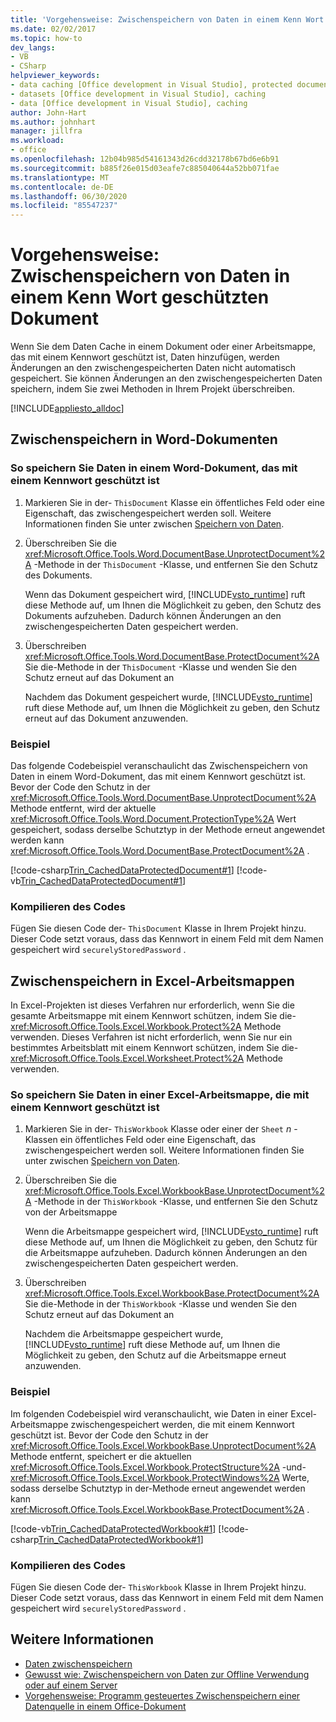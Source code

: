 ```yaml
---
title: 'Vorgehensweise: Zwischenspeichern von Daten in einem Kenn Wort geschützten Dokument'
ms.date: 02/02/2017
ms.topic: how-to
dev_langs:
- VB
- CSharp
helpviewer_keywords:
- data caching [Office development in Visual Studio], protected documents
- datasets [Office development in Visual Studio], caching
- data [Office development in Visual Studio], caching
author: John-Hart
ms.author: johnhart
manager: jillfra
ms.workload:
- office
ms.openlocfilehash: 12b04b985d54161343d26cdd32178b67bd6e6b91
ms.sourcegitcommit: b885f26e015d03eafe7c885040644a52bb071fae
ms.translationtype: MT
ms.contentlocale: de-DE
ms.lasthandoff: 06/30/2020
ms.locfileid: "85547237"
---
```

# <a name="how-to-cache-data-in-a-password-protected-document"></a>Vorgehensweise: Zwischenspeichern von Daten in einem Kenn Wort geschützten Dokument
  Wenn Sie dem Daten Cache in einem Dokument oder einer Arbeitsmappe, das mit einem Kennwort geschützt ist, Daten hinzufügen, werden Änderungen an den zwischengespeicherten Daten nicht automatisch gespeichert. Sie können Änderungen an den zwischengespeicherten Daten speichern, indem Sie zwei Methoden in Ihrem Projekt überschreiben.

 [!INCLUDE[appliesto_alldoc](../vsto/includes/appliesto-alldoc-md.md)]

## <a name="caching-in-word-documents"></a>Zwischenspeichern in Word-Dokumenten

### <a name="to-cache-data-in-a-word-document-that-is-protected-with-a-password"></a>So speichern Sie Daten in einem Word-Dokument, das mit einem Kennwort geschützt ist

1. Markieren Sie in der- `ThisDocument` Klasse ein öffentliches Feld oder eine Eigenschaft, das zwischengespeichert werden soll. Weitere Informationen finden Sie unter zwischen [Speichern von Daten](../vsto/caching-data.md).

2. Überschreiben Sie die <xref:Microsoft.Office.Tools.Word.DocumentBase.UnprotectDocument%2A> -Methode in der `ThisDocument` -Klasse, und entfernen Sie den Schutz des Dokuments.

     Wenn das Dokument gespeichert wird, [!INCLUDE[vsto_runtime](../vsto/includes/vsto-runtime-md.md)] ruft diese Methode auf, um Ihnen die Möglichkeit zu geben, den Schutz des Dokuments aufzuheben. Dadurch können Änderungen an den zwischengespeicherten Daten gespeichert werden.

3. Überschreiben <xref:Microsoft.Office.Tools.Word.DocumentBase.ProtectDocument%2A> Sie die-Methode in der `ThisDocument` -Klasse und wenden Sie den Schutz erneut auf das Dokument an

     Nachdem das Dokument gespeichert wurde, [!INCLUDE[vsto_runtime](../vsto/includes/vsto-runtime-md.md)] ruft diese Methode auf, um Ihnen die Möglichkeit zu geben, den Schutz erneut auf das Dokument anzuwenden.

### <a name="example"></a>Beispiel
 Das folgende Codebeispiel veranschaulicht das Zwischenspeichern von Daten in einem Word-Dokument, das mit einem Kennwort geschützt ist. Bevor der Code den Schutz in der <xref:Microsoft.Office.Tools.Word.DocumentBase.UnprotectDocument%2A> Methode entfernt, wird der aktuelle <xref:Microsoft.Office.Tools.Word.Document.ProtectionType%2A> Wert gespeichert, sodass derselbe Schutztyp in der Methode erneut angewendet werden kann <xref:Microsoft.Office.Tools.Word.DocumentBase.ProtectDocument%2A> .

 [!code-csharp[Trin_CachedDataProtectedDocument#1](../vsto/codesnippet/CSharp/Trin_CachedDataProtectedDocument/ThisDocument.cs#1)]
 [!code-vb[Trin_CachedDataProtectedDocument#1](../vsto/codesnippet/VisualBasic/Trin_CachedDataProtectedDocument/ThisDocument.vb#1)]

### <a name="compile-the-code"></a>Kompilieren des Codes
 Fügen Sie diesen Code der- `ThisDocument` Klasse in Ihrem Projekt hinzu. Dieser Code setzt voraus, dass das Kennwort in einem Feld mit dem Namen gespeichert wird `securelyStoredPassword` .

## <a name="cache-in-excel-workbooks"></a>Zwischenspeichern in Excel-Arbeitsmappen
 In Excel-Projekten ist dieses Verfahren nur erforderlich, wenn Sie die gesamte Arbeitsmappe mit einem Kennwort schützen, indem Sie die- <xref:Microsoft.Office.Tools.Excel.Workbook.Protect%2A> Methode verwenden. Dieses Verfahren ist nicht erforderlich, wenn Sie nur ein bestimmtes Arbeitsblatt mit einem Kennwort schützen, indem Sie die- <xref:Microsoft.Office.Tools.Excel.Worksheet.Protect%2A> Methode verwenden.

### <a name="to-cache-data-in-an-excel-workbook-that-is-protected-with-a-password"></a>So speichern Sie Daten in einer Excel-Arbeitsmappe, die mit einem Kennwort geschützt ist

1. Markieren Sie in der- `ThisWorkbook` Klasse oder einer der `Sheet` *n* -Klassen ein öffentliches Feld oder eine Eigenschaft, das zwischengespeichert werden soll. Weitere Informationen finden Sie unter zwischen [Speichern von Daten](../vsto/caching-data.md).

2. Überschreiben Sie die <xref:Microsoft.Office.Tools.Excel.WorkbookBase.UnprotectDocument%2A> -Methode in der `ThisWorkbook` -Klasse, und entfernen Sie den Schutz von der Arbeitsmappe

     Wenn die Arbeitsmappe gespeichert wird, [!INCLUDE[vsto_runtime](../vsto/includes/vsto-runtime-md.md)] ruft diese Methode auf, um Ihnen die Möglichkeit zu geben, den Schutz für die Arbeitsmappe aufzuheben. Dadurch können Änderungen an den zwischengespeicherten Daten gespeichert werden.

3. Überschreiben <xref:Microsoft.Office.Tools.Excel.WorkbookBase.ProtectDocument%2A> Sie die-Methode in der `ThisWorkbook` -Klasse und wenden Sie den Schutz erneut auf das Dokument an

     Nachdem die Arbeitsmappe gespeichert wurde, [!INCLUDE[vsto_runtime](../vsto/includes/vsto-runtime-md.md)] ruft diese Methode auf, um Ihnen die Möglichkeit zu geben, den Schutz auf die Arbeitsmappe erneut anzuwenden.

### <a name="example"></a>Beispiel
 Im folgenden Codebeispiel wird veranschaulicht, wie Daten in einer Excel-Arbeitsmappe zwischengespeichert werden, die mit einem Kennwort geschützt ist. Bevor der Code den Schutz in der <xref:Microsoft.Office.Tools.Excel.WorkbookBase.UnprotectDocument%2A> Methode entfernt, speichert er die aktuellen <xref:Microsoft.Office.Tools.Excel.Workbook.ProtectStructure%2A> -und- <xref:Microsoft.Office.Tools.Excel.Workbook.ProtectWindows%2A> Werte, sodass derselbe Schutztyp in der-Methode erneut angewendet werden kann <xref:Microsoft.Office.Tools.Excel.WorkbookBase.ProtectDocument%2A> .

 [!code-vb[Trin_CachedDataProtectedWorkbook#1](../vsto/codesnippet/VisualBasic/Trin_CachedDataProtectedWorkbook/ThisWorkbook.vb#1)]
 [!code-csharp[Trin_CachedDataProtectedWorkbook#1](../vsto/codesnippet/CSharp/Trin_CachedDataProtectedWorkbook/ThisWorkbook.cs#1)]

### <a name="compile-the-code"></a>Kompilieren des Codes
 Fügen Sie diesen Code der- `ThisWorkbook` Klasse in Ihrem Projekt hinzu. Dieser Code setzt voraus, dass das Kennwort in einem Feld mit dem Namen gespeichert wird `securelyStoredPassword` .

## <a name="see-also"></a>Weitere Informationen
- [Daten zwischenspeichern](../vsto/caching-data.md)
- [Gewusst wie: Zwischenspeichern von Daten zur Offline Verwendung oder auf einem Server](../vsto/how-to-cache-data-for-use-offline-or-on-a-server.md)
- [Vorgehensweise: Programm gesteuertes Zwischenspeichern einer Datenquelle in einem Office-Dokument](../vsto/how-to-programmatically-cache-a-data-source-in-an-office-document.md)
